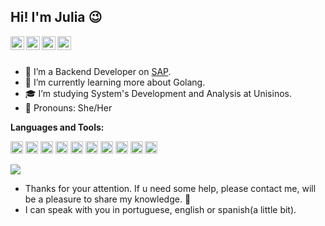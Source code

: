 ## Hi! I'm Julia &#128521;


<a href="https://www.linkedin.com/in/julia-frohlich199/">
  <img align="left" alt="Julia's Linkdein" width="22px" src="https://cdn.jsdelivr.net/npm/simple-icons@v3/icons/linkedin.svg" />
</a>
<a href="https://github.com/juliasfrohlich">
  <img align="left" alt="Julia's Github" width="22px" src="https://cdn.jsdelivr.net/npm/simple-icons@v3/icons/github.svg" />
</a>
<a href="https://instagram.com/juliasfrohlich">
  <img align="left" alt="Julia's Instagram" width="22px" src="https://cdn.jsdelivr.net/npm/simple-icons@v3/icons/instagram.svg" />
</a>
<a href="https://www.facebook.com/profile.php?id=100000828226759">
  <img align="left" alt="Julia's Facebook" width="22px" src="https://cdn.jsdelivr.net/npm/simple-icons@v3/icons/facebook.svg" />
</a>

<br/>
<br/>


- &#127922; I’m a Backend Developer on [SAP](https://www.sap.com/index.html).
- 🌱 I’m currently learning more about Golang.
- &#127891; I’m studying System's Development and Analysis at Unisinos.
- &#128587; Pronouns: She/Her

**Languages and Tools:**  

<code><img height="20" src="https://img.shields.io/badge/JavaScript-323330?style=for-the-badge&logo=javascript&logoColor=F7DF1E"></code>
<code><img height="20" src="https://img.shields.io/badge/-Typescript-3178C6?logo=typescript&logoColor=FFFAFA&style=for-the-badge&logoWidth=20"></code>
<code><img height="20" src="https://img.shields.io/badge/-NodeJs-339933?logo=node.js&logoColor=FFFAFA&style=for-the-badge&logoWidth=20"></code>
<code><img height="20" src="https://img.shields.io/badge/-ReactJs-61DAFB?logo=react&logoColor=white&style=for-the-badge"></code>
<code><img height="20" src="https://img.shields.io/badge/-MongoDb-47A248?logo=mongodb&logoColor=FFFAFA&style=for-the-badge&logoWidth=20"></code>
<code><img height="20" src="https://img.shields.io/badge/-Postman-FF6C37?logo=postman&logoColor=FFFAFA&style=for-the-badge&logoWidth=20"></code> 
<code><img height="20" src="https://img.shields.io/badge/-PostgreSQL-336791?logo=postgresql&logoColor=FFFAFA&style=for-the-badge&logoWidth=20"></code>
<code><img height="20" src="https://img.shields.io/badge/-Express-000000?logo=express&logoColor=FFFAFA&style=for-the-badge&logoWidth=20"></code>
<code><img height="20" src="https://img.shields.io/badge/-Nodemon-76D04B?logo=nodemon&logoColor=FFFAFA&style=for-the-badge&logoWidth=20"></code>
<code><img height="20" src="https://img.shields.io/badge/-Docker-2496ED?logo=docker&logoColor=FFFAFA&style=for-the-badge&logoWidth=20"></code>  

  <img align="center" src="https://github-readme-stats.vercel.app/api/top-langs/?username=juliasfrohlich&theme=light&hide_langs_below=1" />

- Thanks for your attention. If u need some help, please contact me, will be a pleasure to share my knowledge. &#128420;
- I can speak with you in portuguese, english or spanish(a little bit).
